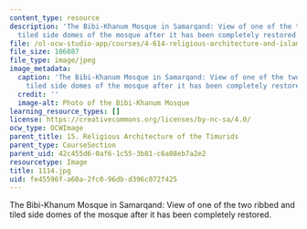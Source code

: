 ```yaml
---
content_type: resource
description: 'The Bibi-Khanum Mosque in Samarqand: View of one of the two ribbed and
  tiled side domes of the mosque after it has been completely restored.'
file: /ol-ocw-studio-app/courses/4-614-religious-architecture-and-islamic-cultures-fall-2002/fe45596fa60a2fc096dbd396c072f425_1114.jpg
file_size: 106087
file_type: image/jpeg
image_metadata:
  caption: 'The Bibi-Khanum Mosque in Samarqand: View of one of the two ribbed and
    tiled side domes of the mosque after it has been completely restored.'
  credit: ''
  image-alt: Photo of the Bibi-Khanum Mosque
learning_resource_types: []
license: https://creativecommons.org/licenses/by-nc-sa/4.0/
ocw_type: OCWImage
parent_title: 15. Religious Architecture of the Timurids
parent_type: CourseSection
parent_uid: 42c455d6-0af6-1c55-3b81-c6a08eb7a2e2
resourcetype: Image
title: 1114.jpg
uid: fe45596f-a60a-2fc0-96db-d396c072f425
---
```

The Bibi-Khanum Mosque in Samarqand: View of one of the two ribbed and tiled side domes of the mosque after it has been completely restored.